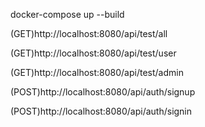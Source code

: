 docker-compose up --build

(GET)http://localhost:8080/api/test/all

(GET)http://localhost:8080/api/test/user

(GET)http://localhost:8080/api/test/admin

(POST)http://localhost:8080/api/auth/signup

(POST)http://localhost:8080/api/auth/signin



